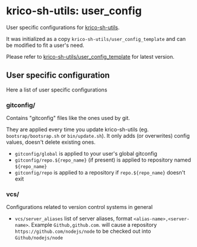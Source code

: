 # krico-sh-utils: user_config

User specific configurations for [krico-sh-utils](https://github.com/krico/krico-sh-utils).

It was initialized as a copy `krico-sh-utils/user_config_template` and can
be modified to fit a user's need.

Please refer to
[krico-sh-utils/user_config_template](https://github.com/krico/krico-sh-utils/tree/main/user_config_template)
for latest version.

## User specific configuration

Here a list of user specific configurations

### gitconfig/

Contains "gitconfig" files like the ones used by git.

They are applied every time you update krico-sh-utils (eg. `bootsrap/bootsrap.sh` or `bin/update.sh`).
It only adds (or overwrites) config values, doesn't delete existing ones.

- `gitconfig/global` is applied to your user's global gitconfig
- `gitconfig/repo.${repo_name}` (if present) is applied to repository named `${repo_name}`
- `gitconfig/repo` is applied to a repository if `repo.${repo_name}` doesn't exit

### vcs/

Configurations related to version control systems in general

- `vcs/server_aliases` list of server aliases, format `<alias-name>,<server-name>`.  Example `Github,github.com`.
will cause a repository `https://github.com/nodejs/node` to be checked out into `Github/nodejs/node`